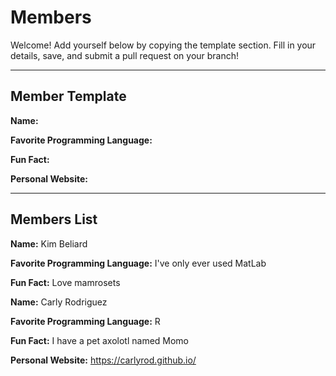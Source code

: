 # Members

Welcome! Add yourself below by copying the template section. Fill in your details, save, and submit a pull request on your branch!

---

## Member Template
**Name:** <!-- Your Name Here -->

**Favorite Programming Language:** <!-- e.g. Python, JavaScript, etc. -->

**Fun Fact:** <!-- Something interesting about you! -->

**Personal Website:** <!-- (Optional) paste your URL here, or delete this line if none -->

---

## Members List

**Name:** Kim Beliard

**Favorite Programming Language:** I've only ever used MatLab 

**Fun Fact:** Love mamrosets


**Name:** Carly Rodriguez

**Favorite Programming Language:** R

**Fun Fact:** I have a pet axolotl named Momo

**Personal Website:** https://carlyrod.github.io/

